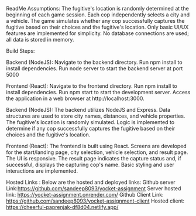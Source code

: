 ReadMe
Assumptions:
The fugitive's location is randomly determined at the beginning of each game session.
Each cop independently selects a city and a vehicle.
The game simulates whether any cop successfully captures the fugitive based on their choices and the fugitive's location.
Only basic UI/UX features are implemented for simplicity.
No database connections are used; all data is stored in memory.

Build Steps:

Backend (NodeJS):
Navigate to the backend directory.
Run npm install to install dependencies.
Run node server to start the backend server at port 5000

Frontend (React):
Navigate to the frontend directory.
Run npm install to install dependencies.
Run npm start to start the development server.
Access the application in a web browser at http://localhost:3000.


Backend (NodeJS):
The backend utilizes NodeJS and Express.
Data structures are used to store city names, distances, and vehicle properties.
The fugitive's location is randomly simulated.
Logic is implemented to determine if any cop successfully captures the fugitive based on their choices and the fugitive's location.

Frontend (React):
The frontend is built using React.
Screens are developed for the start/landing page, city selection, vehicle selection, and result page.
The UI is responsive.
The result page indicates the capture status and, if successful, displays the capturing cop's name.
Basic styling and user interactions are implemented.

Hosted Links :
Below are the hosted and deployed links:
Github server Link:https://github.com/sandeep8093/yocket-assignment
Server hosted link: https://yocket-assignment.onrender.com/
Github Client Link: https://github.com/sandeep8093/yocket-assignment-client
Hosted client: https://cheerful-paprenjak-df8d04.netlify.app/
